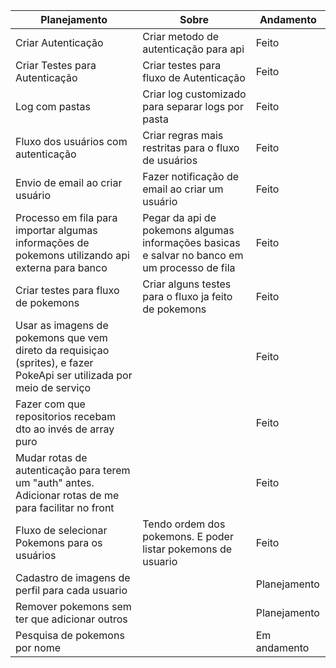 | Planejamento                                                                                                          | Sobre                                                                                         | Andamento    |
|-----------------------------------------------------------------------------------------------------------------------|-----------------------------------------------------------------------------------------------|--------------|
| Criar Autenticação                                                                                                    | Criar metodo de autenticação para api                                                         | Feito        | 
| Criar Testes para Autenticação                                                                                        | Criar testes para fluxo de Autenticação                                                       | Feito        | 
| Log com pastas                                                                                                        | Criar log customizado para separar logs por pasta                                             | Feito        |
| Fluxo dos usuários com autenticação                                                                                   | Criar regras mais restritas para o fluxo de usuários                                          | Feito        |
| Envio de email ao criar usuário                                                                                       | Fazer notificação de email ao criar um usuário                                                | Feito        | 
| Processo em fila para importar algumas informações de pokemons utilizando api externa para banco                      | Pegar da api de pokemons algumas informações basicas e salvar no banco em um processo de fila | Feito        |
| Criar testes para fluxo de pokemons                                                                                   | Criar alguns testes para o fluxo ja feito de pokemons                                         | Feito        |
| Usar as imagens de pokemons que vem direto da requisiçao (sprites), e fazer PokeApi ser utilizada por meio de serviço |                                                                                               | Feito        |
| Fazer com que repositorios recebam dto ao invés de array puro                                                         |                                                                                               | Feito        |
| Mudar rotas de autenticação para terem um "auth" antes. Adicionar rotas de me para facilitar no front                 |                                                                                               | Feito        |
| Fluxo de selecionar Pokemons para os usuários                                                                         | Tendo ordem dos pokemons. E poder listar pokemons de usuario                                  | Feito        |
| Cadastro de imagens de perfil para cada usuario                                                                       |                                                                                               | Planejamento |
| Remover pokemons sem ter que adicionar outros                                                                         |                                                                                               | Planejamento |
| Pesquisa de pokemons por nome                                                                                         |                                                                                               | Em andamento |
